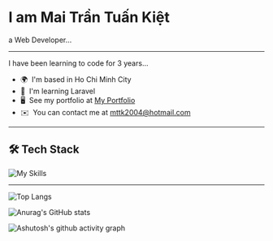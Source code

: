 I am Mai Trần Tuấn Kiệt
==========================================================================================================================================

a Web Developer...

-------------

I have been learning to code for 3 years...

* 🌍  I'm based in Ho Chi Minh City
* 🧠  I'm learning Laravel
* 🖥️  See my portfolio at [My Portfolio](http://myapp.com)
* ✉️  You can contact me at [mttk2004@hotmail.com](mailto:mttk2004@hotmail.com)

-------------

## 🛠️ Tech Stack

![My Skills](https://skillicons.dev/icons?i=html,css,js,ts,php,laravel,react,mysql,postgresql)

-------------

![Top Langs](https://github-readme-stats.vercel.app/api/top-langs/?username=mttk2004&layout=pie&theme=dracula&langs_count=10)

![Anurag's GitHub stats](https://github-readme-stats.vercel.app/api?username=mttk2004&show_icons=true&theme=dracula)

![Ashutosh's github activity graph](https://github-readme-activity-graph.vercel.app/graph?username=mttk2004&theme=dracula)
